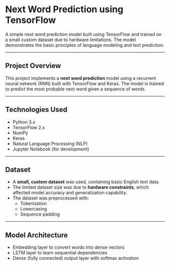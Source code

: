 #  Next Word Prediction using TensorFlow

A simple next word prediction model built using TensorFlow and trained on a small custom dataset due to hardware limitations. The model demonstrates the basic principles of language modeling and text prediction.

---

## Project Overview

This project implements a **next word prediction** model using a recurrent neural network (RNN) built with TensorFlow and Keras. The model is trained to predict the most probable next word given a sequence of words.

---

##  Technologies Used

- Python 3.x
- TensorFlow 2.x
- NumPy
- Keras
- Natural Language Processing (NLP)
- Jupyter Notebook (for development)

---

## Dataset

- A **small, custom dataset** was used, containing basic English text data.
- The limited dataset size was due to **hardware constraints**, which affected model accuracy and generalization capability.
- The dataset was preprocessed with:
  - Tokenization
  - Lowercasing
  - Sequence padding

---

##  Model Architecture

- Embedding layer to convert words into dense vectors
- LSTM layer to learn sequential dependencies
- Dense (fully connected) output layer with softmax activation


